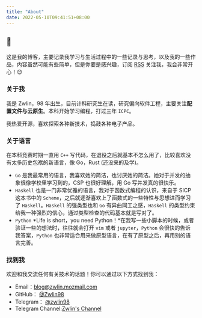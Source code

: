 ```yaml
---
title: "About"
date: 2022-05-10T09:41:51+08:00
---
```


## 👏

这是我的博客，主要记录我学习与生活过程中的一些记录与思考，以及我的一些作品，内容虽然可能有些简单，但是你要是感兴趣，订阅 [RSS](https://blog.zwlin.io/index.xml) 关注我，我会非常开心！😊

### 关于我

我是 Zwlin，98 年出生，目前计科研究生在读，研究偏向软件工程，主要关注**配置文件与云原生**。本科开始学习编程，打过三年 `ICPC`。

我热爱开源，喜欢探索各种新技术，捣鼓各种电子产品。

### 关于语言

在本科竞赛时期一直用 `C++` 写代码，在退役之后就基本不怎么用了，比较喜欢没有太多历史包袱的新语言，像 Go，Rust (还没来的及学)。

+ `Go` 是我最常用的语言，我喜欢她的简洁，也讨厌她的简洁。她对于并发的抽象很像学校里学习到的，CSP 也很好理解，用 Go 写并发真的很快乐。
+ `Haskell` 也是一门非常优雅的语言，我对于函数式编程的认识，来自于 SICP 这本书中的 `Scheme`，之后就逐渐喜欢上了函数式的一些特性与思想进而学习了 `Haskell`。`Haskell` 的强类型也和 `Go` 有异曲同工之感，`Haskell` 的类型约束给我一种强烈的信心，通过类型检查的代码基本就是写对了。
+ `Python` *Life is short，you need Python！*在我写一些小脚本的时候，或者验证一些的想法时，往往就会打开 `vim` 或者 `jupyter`，`Python` 会很快的告诉我答案，`Python` 也非常适合用来做原型语言，在有了原型之后，再用别的语言完善。

### 找到我

欢迎和我交流任何有关技术的话题！你可以通过以下方式找到我：

- Email：[blog@zwlin.mozmail.com](mailto:blog@zwlin.mozmail.com)
- GitHub： [@Zwlin98](https://github.com/Zwlin98)
- Telegram： [@zwlin98](https://t.me/zwlin98)
- Telegram Channel:[Zwlin's Channel](https://t.me/Zwlin_channel)
